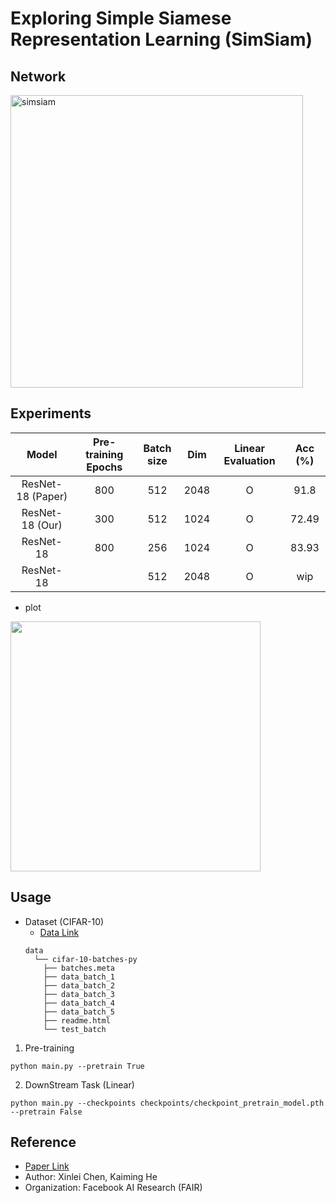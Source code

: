 # Exploring Simple Siamese Representation Learning (SimSiam)

## Network

<img width="468" alt="simsiam" src="https://user-images.githubusercontent.com/22078438/100966878-4a5b3500-3571-11eb-967e-e9171448f0e6.png">

  
## Experiments
  | Model | Pre-training Epochs | Batch size | Dim | Linear Evaluation | Acc (%) |
  |:-:|:-:|:-:|:-:|:-:|:-:|
  | ResNet-18 (Paper) | 800 | 512 | 2048 | O | 91.8 |
  | ResNet-18 (Our) | 300 | 512 | 1024 | O | 72.49 |
  | ResNet-18 | 800 | 256 | 1024 | O| 83.93 |
  | ResNet-18 | | 512 | 2048 | O | wip |
  
  - plot
  <img src="https://user-images.githubusercontent.com/22078438/101241830-f8670a80-373c-11eb-9c6e-499b9f200878.png" width="400">

## Usage
  - Dataset (CIFAR-10)
    - [Data Link](https://www.cs.toronto.edu/~kriz/cifar.html)
    ```
    data
      └── cifar-10-batches-py
        ├── batches.meta
        ├── data_batch_1
        ├── data_batch_2
        ├── data_batch_3
        ├── data_batch_4
        ├── data_batch_5
        ├── readme.html
        └── test_batch
    ```
  1. Pre-training
  ```
  python main.py --pretrain True
  ```
  
  2. DownStream Task (Linear)
  ```
  python main.py --checkpoints checkpoints/checkpoint_pretrain_model.pth --pretrain False
  ```

## Reference
  - [Paper Link](https://arxiv.org/abs/2011.10566)
  - Author: Xinlei Chen, Kaiming He
  - Organization: Facebook AI Research (FAIR)
